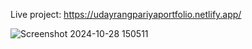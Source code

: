 Live project: https://udayrangpariyaportfolio.netlify.app/

![Screenshot 2024-10-28 150511](https://github.com/user-attachments/assets/86035f89-0583-4bcd-a17e-e2dec1ad505b)
